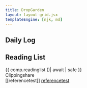 ```yaml
---
title: DropGarden
layout: layout-grid.jsx
templateEngine: [njk, md]
---
```

<!-- ここに他のインデックス用本文や説明文を追加できます -->
<div class="grid grid-cols-1 md:grid-cols-2 gap-6 mb-6">
  <!-- Daily Log カード -->
  <div class="bg-mono-white rounded-lg shadow border border-mono-lightgray overflow-hidden">
    <div class="bg-mono-accent text-mono-white px-4 py-2">
      <h2 class="text-xl font-bold">Daily Log</h2>
    </div>
    <div class="p-4">
      <div x-data="{
        logs: [],
        loading: true,
        async fetchLogs() {
          const res = await fetch('https://asadaame5121externaldata.netlify.app/dailylog.json');
          let all = await res.json();
          // 昨日・今日のみ抽出
          const today = new Date();
          const ymd = d => d.toISOString().slice(0, 10);
          const todayStr = ymd(today);
          const yesterday = new Date(today);
          yesterday.setDate(today.getDate() - 1);
          const yesterdayStr = ymd(yesterday);
          this.logs = all.filter(l => l.date === todayStr || l.date === yesterdayStr);
          this.loading = false;
        }
      }"
      x-init="fetchLogs()"
      class="space-y-4"
      >
        <template x-if="loading">
          <div class="alert alert-info">読み込み中…</div>
        </template>
        <template x-if="!loading && logs.length === 0">
          <div class="alert alert-info">メモはありません</div>
        </template>
        <template x-for="l in logs" :key="l.id">
          <div class="card bg-base-100 shadow-md">
            <div class="card-body p-4">
              <div class="card-title text-base-content/80 text-sm mb-1" x-text="l.date"></div>
              <div class="prose max-w-none" x-text="l.content"></div>
            </div>
          </div>
        </template>
      </div>
    </div>
  </div>
  
  <!-- Reading List カード -->
  <div class="bg-mono-white rounded-lg shadow border border-mono-lightgray overflow-hidden">
    <div class="bg-mono-accent text-mono-white px-4 py-2">
      <h2 class="text-xl font-bold">Reading List</h2>
    </div>
    <div class="p-4">
      {{ comp.readinglist ()| await | safe }}
    </div>
  </div>
</div>
<!-- Clippingshare一覧（Alpine.js＋fetch） -->
<div x-data="{
    clippings: [],
    loading: true,
    async fetchClippings() {
      const res = await fetch('https://asadaame5121externaldata.netlify.app/clippingshare.json');
      const all = await res.json();
      this.clippings = Array.isArray(all) ? all.slice(0, 10) : [];
      this.loading = false;
    }
  }"
  x-init="fetchClippings()"
  class="p-4 max-w-xl mx-auto"
>
  <div class="text-lg font-bold mb-2 badge badge-primary">Clippingshare</div>
  <div class="space-y-4">
    <template x-if="loading">
      <div class="alert alert-info">読み込み中…</div>
    </template>
    <template x-if="!loading && clippings.length === 0">
      <div class="alert alert-info">クリッピングはありません</div>
    </template>
    <template x-for="c in clippings" :key="c.id">
      <div class="card bg-base-100 shadow-md">
        <div class="card-body p-4">
          <div class="card-title text-base-content/80 text-sm mb-1" x-text="c.title"></div>
          <div class="prose max-w-none">
            <a :href="c.url" class="underline" x-text="c.url"></a>
            <template x-if="c.comment">
              <div class="mt-2 text-xs text-gray-500" x-text="c.comment"></div>
            </template>
          </div>
        </div>
      </div>
    </template>
  </div>
</div>
[[referencetest]]
<a href="/referencetest.html">referencetest</a>
